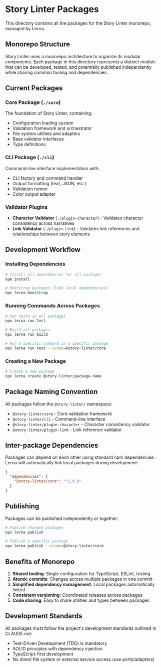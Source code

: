 # Story Linter Packages

This directory contains all the packages for the Story Linter monorepo, managed by Lerna.

## Monorepo Structure

Story Linter uses a monorepo architecture to organize its modular components. Each package in this directory represents a distinct module that can be developed, tested, and potentially published independently while sharing common tooling and dependencies.

## Current Packages

### Core Package (`./core`)
The foundation of Story Linter, containing:
- Configuration loading system
- Validation framework and orchestrator
- File system utilities and adapters
- Base validator interfaces
- Type definitions

### CLI Package (`./cli`)
Command-line interface implementation with:
- CLI factory and command handler
- Output formatting (text, JSON, etc.)
- Validation runner
- Color output adapter

### Validator Plugins
- **Character Validator** (`./plugin-character`) - Validates character consistency across narratives
- **Link Validator** (`./plugin-link`) - Validates link references and relationships between story elements

## Development Workflow

### Installing Dependencies
```bash
# Install all dependencies for all packages
npm install

# Bootstrap packages (link local dependencies)
npx lerna bootstrap
```

### Running Commands Across Packages
```bash
# Run tests in all packages
npx lerna run test

# Build all packages
npx lerna run build

# Run a specific command in a specific package
npx lerna run test --scope=@story-linter/core
```

### Creating a New Package
```bash
# Create a new package
npx lerna create @story-linter/package-name
```

## Package Naming Convention

All packages follow the `@story-linter/` namespace:
- `@story-linter/core` - Core validation framework
- `@story-linter/cli` - Command-line interface
- `@story-linter/plugin-character` - Character consistency validator
- `@story-linter/plugin-link` - Link reference validator

## Inter-package Dependencies

Packages can depend on each other using standard npm dependencies. Lerna will automatically link local packages during development:

```json
{
  "dependencies": {
    "@story-linter/core": "^1.0.0"
  }
}
```

## Publishing

Packages can be published independently or together:
```bash
# Publish changed packages
npx lerna publish

# Publish a specific package
npx lerna publish --scope=@story-linter/core
```

## Benefits of Monorepo

1. **Shared tooling**: Single configuration for TypeScript, ESLint, testing
2. **Atomic commits**: Changes across multiple packages in one commit
3. **Simplified dependency management**: Local packages automatically linked
4. **Consistent versioning**: Coordinated releases across packages
5. **Code sharing**: Easy to share utilities and types between packages

## Development Standards

All packages must follow the project's development standards outlined in CLAUDE.md:
- Test-Driven Development (TDD) is mandatory
- SOLID principles with dependency injection
- TypeScript-first development
- No direct file system or external service access (use ports/adapters)
